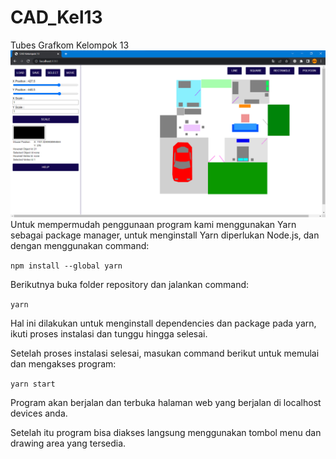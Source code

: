 # CAD_Kel13

Tubes Grafkom Kelompok 13
<img src="Tampilan_CAD.png"/>
Untuk mempermudah penggunaan program kami menggunakan Yarn sebagai package manager, untuk menginstall Yarn diperlukan Node.js, dan dengan menggunakan command:

`npm install --global yarn`

Berikutnya buka folder repository dan jalankan command:

`yarn`

Hal ini dilakukan untuk menginstall dependencies dan package pada yarn, ikuti proses instalasi dan tunggu hingga selesai.

Setelah proses instalasi selesai, masukan command berikut untuk memulai dan mengakses program:

`yarn start`

Program akan berjalan dan terbuka halaman web yang berjalan di localhost devices anda.

Setelah itu program bisa diakses langsung menggunakan tombol menu dan drawing area yang tersedia.
